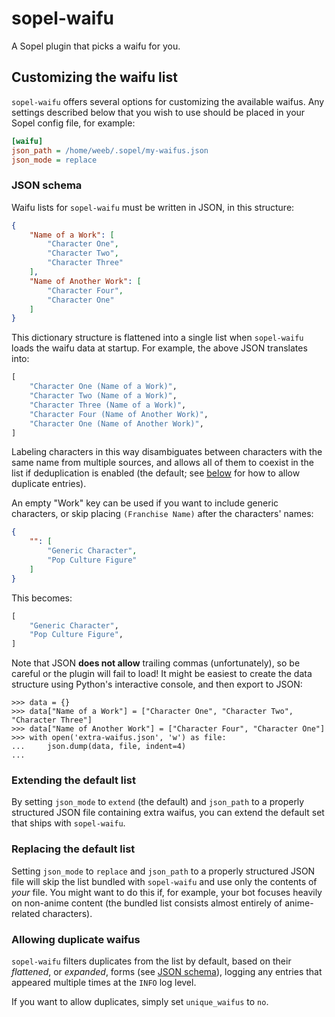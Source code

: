 # sopel-waifu

A Sopel plugin that picks a waifu for you.

## Customizing the waifu list

`sopel-waifu` offers several options for customizing the available waifus. Any
settings described below that you wish to use should be placed in your Sopel
config file, for example:

```ini
[waifu]
json_path = /home/weeb/.sopel/my-waifus.json
json_mode = replace
```

### JSON schema

Waifu lists for `sopel-waifu` must be written in JSON, in this structure:

```json
{
    "Name of a Work": [
        "Character One",
        "Character Two",
        "Character Three"
    ],
    "Name of Another Work": [
        "Character Four",
        "Character One"
    ]
}
```

This dictionary structure is flattened into a single list when `sopel-waifu`
loads the waifu data at startup. For example, the above JSON translates into:

```python
[
    "Character One (Name of a Work)",
    "Character Two (Name of a Work)",
    "Character Three (Name of a Work)",
    "Character Four (Name of Another Work)",
    "Character One (Name of Another Work)",
]
```

Labeling characters in this way disambiguates between characters with the same
name from multiple sources, and allows all of them to coexist in the list if
deduplication is enabled (the default; see [below](#allowing-duplicate-waifus)
for how to allow duplicate entries).

An empty "Work" key can be used if you want to include generic characters, or
skip placing `(Franchise Name)` after the characters' names:

```json
{
    "": [
        "Generic Character",
        "Pop Culture Figure"
    ]
}
```

This becomes:

```python
[
    "Generic Character",
    "Pop Culture Figure",
]
```

Note that JSON **does not allow** trailing commas (unfortunately), so be
careful or the plugin will fail to load! It might be easiest to create the
data structure using Python's interactive console, and then export to JSON:

```pycon
>>> data = {}
>>> data["Name of a Work"] = ["Character One", "Character Two", "Character Three"]
>>> data["Name of Another Work"] = ["Character Four", "Character One"]
>>> with open('extra-waifus.json', 'w') as file:
...     json.dump(data, file, indent=4)
...
```

### Extending the default list

By setting `json_mode` to `extend` (the default) and `json_path` to a properly
structured JSON file containing extra waifus, you can extend the default set
that ships with `sopel-waifu`.

### Replacing the default list

Setting `json_mode` to `replace` and `json_path` to a properly structured JSON
file will skip the list bundled with `sopel-waifu` and use only the contents
of _your_ file. You might want to do this if, for example, your bot focuses
heavily on non-anime content (the bundled list consists almost entirely of
anime-related characters).

### Allowing duplicate waifus

`sopel-waifu` filters duplicates from the list by default, based on their
_flattened_, or _expanded_, forms (see [JSON schema](#json-schema)), logging
any entries that appeared multiple times at the `INFO` log level.

If you want to allow duplicates, simply set `unique_waifus` to `no`.
